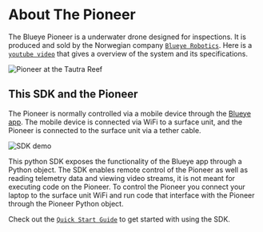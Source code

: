 # About The Pioneer
The Blueye Pioneer is a underwater drone designed for inspections. It is produced and sold by the Norwegian company [`Blueye Robotics`](https://www.blueyerobotics.com/).
Here is a [`youtube video`](https://www.youtube.com/watch?v=_-AEtr6xOP8) that gives a overview of the system and its specifications.


![Pioneer at the Tautra Reef](./docs/media/pioneer-at-reef.gif)

## This SDK and the Pioneer
The Pioneer is normally controlled via a mobile device through the [Blueye app](https://play.google.com/store/apps/details?id=no.blueye.blueyeapp). The mobile device
is connected via WiFi to a surface unit, and the Pioneer is connected to the surface unit via a tether cable.

![SDK demo](./docs/media/sdk-demo.gif)

This python SDK exposes the functionality of the Blueye app through a Python object. The SDK enables remote control of the Pioneer as well as reading telemetry data and viewing video streams, it is not meant for executing code on the Pioneer.
To control the Pioneer you connect your laptop to the surface unit WiFi and run code that interface with the Pioneer through the Pioneer Python object.


Check out the [`Quick Start Guide`](./docs/quick_start.md) to get started with using the SDK.

